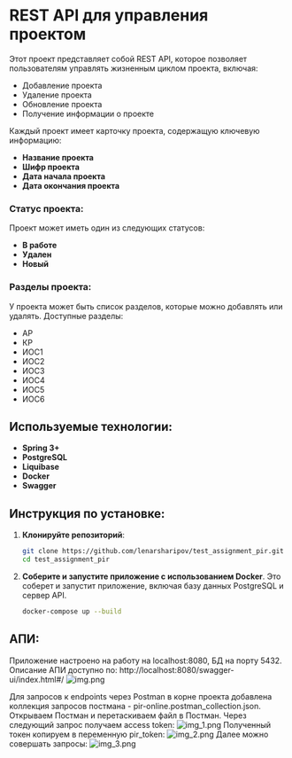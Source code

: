 # REST API для управления проектом

Этот проект представляет собой REST API, которое позволяет пользователям управлять жизненным циклом проекта, включая:

- Добавление проекта
- Удаление проекта
- Обновление проекта
- Получение информации о проекте

Каждый проект имеет карточку проекта, содержащую ключевую информацию:

- **Название проекта**
- **Шифр проекта**
- **Дата начала проекта**
- **Дата окончания проекта**

### Статус проекта:
Проект может иметь один из следующих статусов:
- **В работе**
- **Удален**
- **Новый**

### Разделы проекта:
У проекта может быть список разделов, которые можно добавлять или удалять. Доступные разделы:
- АР
- КР
- ИОС1
- ИОС2
- ИОС3
- ИОС4
- ИОС5
- ИОС6

## Используемые технологии:
- **Spring 3+**
- **PostgreSQL**
- **Liquibase**
- **Docker**
- **Swagger**

## Инструкция по установке:

1. **Клонируйте репозиторий**:
   ```bash
   git clone https://github.com/lenarsharipov/test_assignment_pir.git
   cd test_assignment_pir

2. **Соберите и запустите приложение с использованием Docker**.
   Это соберет и запустит приложение, включая базу данных PostgreSQL и сервер API.
   ```bash
   docker-compose up --build

## АПИ:
Приложение настроено на работу на localhost:8080, БД на порту 5432.
Описание АПИ доступно по: http://localhost:8080/swagger-ui/index.html#/
![img.png](img.png)

Для запросов к endpoints через Postman в корне проекта добавлена коллекция запросов постмана - pir-online.postman_collection.json. Открываем Постман и перетаскиваем файл в Постман.
Через следующий запрос получаем access token:
![img_1.png](img_1.png)
Полученный токен копируем в переменную pir_token:
![img_2.png](img_2.png)
Далее можно совершать запросы:
![img_3.png](img_3.png)
